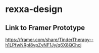 # rexxa-design

## Link to Framer Prototype

https://framer.com/share/TinderTherapy--h1LPfwNRpI8vpZyNF1Jy/q6X8QChcj
